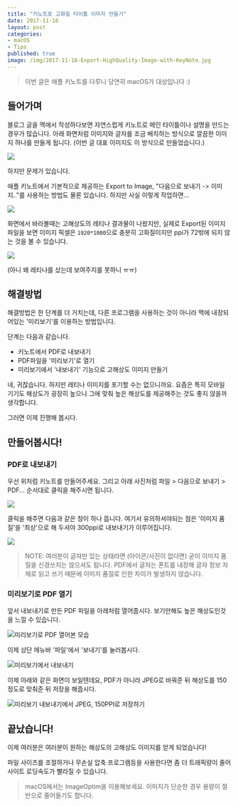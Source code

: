 ```yaml
---
title: "키노트로 고화질 타이틀 이미지 만들기"
date: 2017-11-10
layout: post
categories:
- macOS
- Tips
published: true
image: /img/2017-11-10-Export-HighQuality-Image-with-KeyNote.jpg
---
```


> 이번 글은 애플 키노트를 다루니 당연히 macOS가 대상입니다 :)

## 들어가며

블로그 글을 맥에서 작성하다보면 자연스럽게 키노트로 메인 타이틀이나 설명을 만드는 경우가 많습니다. 아래 화면처럼 이미지와 글자를 조금 배치하는 방식으로 깔끔한 이미지 하나를 만들게 됩니다. (이번 글 대표 이미지도 이 방식으로 만들었습니다.)

![](/img/dropbox/%EC%8A%A4%ED%81%AC%EB%A6%B0%EC%83%B7%202017-11-09%2023.24.09.png?dl=1)

하지만 문제가 있습니다.

애플 키노트에서 기본적으로 제공하는 Export to Image, "다음으로 보내기 -> 이미지.."를 사용하는 방법도 물론 있습니다. 하지만 사실 이렇게 작업하면...

![](/img/dropbox/%EC%8A%A4%ED%81%AC%EB%A6%B0%EC%83%B7%202017-11-09%2023.25.10.png?dl=1)

화면에서 바라볼때는 고해상도의 레티나 결과물이 나왔지만, 실제로 Export된 이미지 파일을 보면 이미지 픽셀은 `1920*1080`으로 충분히 고화질이지만 ppi가 72밖에 되지 않는 것을 볼 수 있습니다. 

![](/img/dropbox/%EC%8A%A4%ED%81%AC%EB%A6%B0%EC%83%B7%202017-11-09%2023.29.35.png?dl=1)

(아니 왜 레티나를 샀는데 보여주지를 못하니 ㅠㅠ)

## 해결방법

해결방법은 한 단계를 더 거치는데, 다른 프로그램을 사용하는 것이 아니라 맥에 내장되어있는 '미리보기'를 이용하는 방법입니다.

단계는 다음과 같습니다.

- 키노트에서 PDF로 내보내기
- PDF파일을 '미리보기'로 열기
- 미리보기에서 '내보내기' 기능으로 고해상도 이미지 만들기

네, 귀찮습니다. 하지만 레티나 이미지를 포기할 수는 없으니까요. 요즘은 특히 모바일 기기도 해상도가 굉장히 높으니 그에 맞춰 높은 해상도를 제공해주는 것도 좋지 않을까 생각합니다.

그러면 이제 진행해 봅시다.

## 만들어봅시다!

### PDF로 내보내기

우선 위처럼 키노트를 만들어주세요. 그리고 아래 사진처럼 파일 > 다음으로 보내기 > PDF... 순서대로 클릭을 해주시면 됩니다.

![](/img/dropbox/%EC%8A%A4%ED%81%AC%EB%A6%B0%EC%83%B7%202017-11-09%2023.36.07.png?dl=1)

클릭을 해주면 다음과 같은 창이 하나 뜹니다. 여기서 유의하셔야되는 점은 '이미지 품질'을 '최상'으로 해 두셔야 300ppi로 내보내기가 이루어집니다.

![](/img/dropbox/%EC%8A%A4%ED%81%AC%EB%A6%B0%EC%83%B7%202017-11-09%2023.38.15.png?dl=1)

> NOTE: 여러분이 글자만 있는 상태라면 (아이콘/사진이 없다면) 굳이 이미지 품질을 신경쓰지는 않으셔도 됩니다. PDF에서 글자는 폰트를 내장해 글자 정보 자체로 읽고 쓰기 때문에 이미지 품질로 인한 차이가 발생하지 않습니다.

### 미리보기로 PDF 열기

앞서 내보내기로 만든 PDF 파일을 아래처럼 열어줍시다. 보기만해도 높은 해상도인것을 느낄 수 있습니다.

![미리보기로 PDF 열어본 모습](/img/dropbox/%EC%8A%A4%ED%81%AC%EB%A6%B0%EC%83%B7%202017-11-09%2023.41.54.png?dl=1)

이제 상단 메뉴바 '파일'에서 '보내기'를 눌러봅시다.

![미리보기에서 내보내기](/img/dropbox/%EC%8A%A4%ED%81%AC%EB%A6%B0%EC%83%B7%202017-11-09%2023.41.18.png?dl=1)

이제 아래와 같은 화면이 보일텐데요, PDF가 아니라 JPEG로 바꿔준 뒤 해상도를 150정도로 맞춰준 뒤 저장을 해줍시다.

![미리보기 내보내기에서 JPEG, 150PPI로 저장하기](/img/dropbox/%EC%8A%A4%ED%81%AC%EB%A6%B0%EC%83%B7%202017-11-09%2023.46.24.png?dl=1)

## 끝났습니다!

이제 여러분은 여러분이 원하는 해상도의 고해상도 이미지를 얻게 되었습니다! 

파일 사이즈를 조절하거나 무손실 압축 프로그램등을 사용한다면 좀 더 트래픽량이 줄어 사이트 로딩속도가 빨라질 수 있습니다.

> macOS에서는 ImageOptim을 이용해보세요. 이미지가 단순한 경우 용량이 절반으로 줄어들기도 합니다.